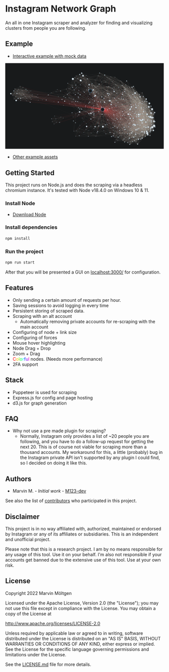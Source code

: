 # Instagram Network Graph

An all in one Instagram scraper and analyzer for finding and visualizing clusters from people you are following.

## Example

* [Interactive example with mock data](https://m123-dev.github.io/InstagramNetworkGraph/graph.html?mock_version=true)

![Example cluster](/assets/Cluster_dark.png?raw=true "Optional Title")

* [Other example assets](/assets/)

## Getting Started

This project runs on Node.js and does the scraping via a headless chromium instance. It's tested with Node v18.4.0 on Windows 10 & 11.

### Install Node

* [Download Node](https://nodejs.org/en/download/)

### Install dependencies

``` bash
npm install
```

### Run the project

``` bash
npm run start
```

After that you will be presented a GUI on [localhost:3000/](http://localhost:3000/config) for configuration.

## Features

* Only sending a certain amount of requests per hour.
* Saving sessions to avoid logging in every time
* Persistent storing of scraped data.
* Scraping with an alt account
  * Automatically removing private accounts for re-scraping with the main account
* Configuring of node + link size
* Configuring of forces
* Mouse hover highlighting
* Node Drag + Drop
* Zoom + Drag
* <span style="color:#FF0000">C</span><span style="color:#FFBF00">o</span><span style="color:#80FF00">l</span><span style="color:#00FF40">o</span><span style="color:#00FFFF">r</span><span style="color:#0040FF">f</span><span style="color:#7F00FF">u</span><span style="color:#FF00BF">l</span> nodes. (Needs more performance)
* 2FA support

## Stack

* Puppeteer is used for scraping
* Express.js for config and page hosting
* d3.js for graph generation

## FAQ

* Why not use a pre made plugin for scraping?
  * Normally, Instagram only provides a list of ~20 people you are following, and you have to do a follow-up request for getting the next 20. This is of course not viable for scraping more than a thousand accounts. My workaround for this, a little (probably) bug in the Instagram private API isn't supported by any plugin I could find, so I decided on doing it like this.

## Authors

* Marvin M. - *Initial work* - [M123-dev](https://github.com/M123-dev)

See also the list of [contributors](https://github.com/your/repository/contributors) who
participated in this project.

## Disclaimer

This project is in no way affiliated with, authorized, maintained or endorsed by Instagram or any of its affiliates or subsidiaries. This is an independent and unofficial project.

Please note that this is a research project. I am by no means responsible for any usage of this tool. Use it on your behalf. I'm also not responsible if your accounts get banned due to the extensive use of this tool. Use at your own risk.

## License

   Copyright 2022 Marvin Möltgen

   Licensed under the Apache License, Version 2.0 (the "License");
   you may not use this file except in compliance with the License.
   You may obtain a copy of the License at

   <http://www.apache.org/licenses/LICENSE-2.0>

   Unless required by applicable law or agreed to in writing, software
   distributed under the License is distributed on an "AS IS" BASIS,
   WITHOUT WARRANTIES OR CONDITIONS OF ANY KIND, either express or implied.
   See the License for the specific language governing permissions and
   limitations under the License.

   See the [LICENSE.md](LICENSE.md) file for more details.
